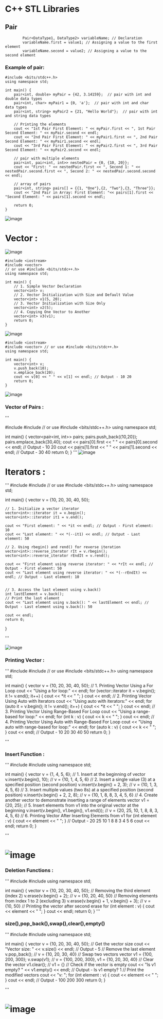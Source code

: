 # C++ STL Libraries 
## Pair 

```
        Pair<DataType1, DataType2> variableName; // Declaration
        variableName.first = value1; // Assigning a value to the first element
        variableName.second = value2; // Assigning a value to the second element
```



### Example of pair: 

```
#include <bits/stdc++.h>
using namespace std;

int main() {
    pair<int, double> myPair = {42, 3.14159};  // pair with int and double data types
    pair<int, char> myPair1 = {0, 'a'};  // pair with int and char data types
    pair<int, string> myPair2 = {21, "Hello World"};  // pair with int and string data types

    // Printing the elements
    cout << "1st Pair First Element: " << myPair.first << ", 1st Pair Second Element: " << myPair.second << endl;
    cout << "2nd Pair First Element: " << myPair1.first << ", 2nd Pair Second Element: " << myPair1.second << endl;
    cout << "3rd Pair First Element: " << myPair2.first << ", 3rd Pair Second Element: " << myPair2.second << endl;
    
    // pair with multiple elements
    pair<int, pair<int, int>> nestedPair = {0, {10, 20}};
    cout << "First: " << nestedPair.first << ", Second 1: " << nestedPair.second.first << ", Second 2: " << nestedPair.second.second << endl;
    
    // array of pairs
    pair<int, string> pairs[] = {{1, "One"},{2, "Two"},{3, "Three"}};
    cout << "2nd Pair in Array: First Element: "<< pairs[1].first << "Second Element: " << pairs[1].second << endl;
    
    return 0;
}
```

![image](https://github.com/user-attachments/assets/6ed5e76a-683e-41cb-a231-a23bc436a87d)


# Vector : 
![image](https://github.com/user-attachments/assets/32648e2e-200b-4bd2-b211-0d46af51e913)

```
#include <iostream>
#include <vector>
// or use #include <bits/stdc++.h>
using namespace std;

int main() {
    // 1. Simple Vector Declaration
    vector<int> v;
    // 2. Vector Initialization with Size and Default Value
    vector<int> v1(5, 20);
    // 3. Vector Initialization with Size Only
    vector<int> v2(5);
    // 4. Copying One Vector to Another
    vector<int> v3(v1);
    return 0;
}

```

![image](https://github.com/user-attachments/assets/414ca9c7-bbd0-4b56-8452-d84bbb7f6281)

```
#include <iostream>
#include <vector> // or use #include <bits/stdc++.h>
using namespace std;

int main() {
    vector<int> v;
    v.push_back(10); 
    v.emplace_back(20);
    cout << v[0] << " " << v[1] << endl; // Output - 10 20
    return 0;
}

```

![image](https://github.com/user-attachments/assets/d1c8689e-5444-4384-b9e7-07b044560102)

### Vector of Pairs : 
'''

#include <iostream>
#include <vector> // or use #include <bits/stdc++.h>
using namespace std;

int main() {
    vector<pair<int, int>> pairs;
    pairs.push_back({10,20});
    pairs.emplace_back(30,40);
    cout << pairs[0].first << " " << pairs[0].second << endl; // Output - 10 20
    cout << pairs[1].first << " " << pairs[1].second << endl; // Output - 30 40
    return 0;
}
'''
![image](https://github.com/user-attachments/assets/7060ad97-b766-471d-b25b-4ca3376447bf)

# Iterators : 
'''
#include <iostream>
#include <vector> // or use #include <bits/stdc++.h>
using namespace std;

int main() {
    vector<int> v = {10, 20, 30, 40, 50};
    
    // 1. Initialize a vector iterator
    vector<int>::iterator it = v.begin();
    vector<int>::iterator it1 = v.end();
    
    cout << "First element: " << *it << endl; // Output - First element: 10
    cout << "Last element: " << *(--it1) << endl; // Output - Last element: 50
    
    // 2. Using rbegin() and rend() for reverse iteration
    vector<int>::reverse_iterator rIt = v.rbegin();
    vector<int>::reverse_iterator rEndIt = v.rend();

    cout << "First element using reverse iterator: " << *rIt << endl; // Output - First element: 50
    cout << "Last element using reverse iterator: " << *(--rEndIt) << endl; // Output - Last element: 10
    
    
    // 3. Access the last element using v.back()
    int lastElement = v.back();
    // Print the last element
    cout << "Last element using v.back(): " << lastElement << endl; // Output - Last element using v.back(): 50
    
    cout << endl;
    return 0;
}

'''

![image](https://github.com/user-attachments/assets/2c8d73dd-a241-4e10-b28d-f29cd80936c8)


### Printing Vector : 
''' 
#include <iostream>
#include <vector> // or use #include <bits/stdc++.h>
using namespace std;

int main() {
    vector<int> v = {10, 20, 30, 40, 50};
    // 1. Printing Vector Using a For Loop
    cout << "Using a for loop:" << endl;
    for (vector<int>::iterator it = v.begin(); it != v.end(); it++) {
        cout << *it << " ";
    }
    cout << endl;
    // 2. Printing Vector Using Auto with Iterators
    cout << "Using auto with iterators:" << endl;
    for (auto it = v.begin(); it != v.end(); it++) {
        cout << *it << " ";
    }
    cout << endl;
    // 3. Printing Vector Using Range-Based For Loop
    cout << "Using a range-based for loop:" << endl;
    for (int k : v) {
        cout << k << " ";
    }
    cout << endl;
    // 4. Printing Vector Using Auto with Range-Based For Loop
    cout << "Using auto with range-based for loop:" << endl;
    for (auto k : v) {
        cout << k << " ";
    }
    cout << endl; // Output - 10 20 30 40 50 
    return 0;
}

'''


### Insert Function : 
''' 
#include <iostream>
#include <vector>
using namespace std;

int main() {
    vector<int> v = {1, 4, 5, 6};
    // 1. Insert at the beginning of vector
    v.insert(v.begin(), 10); // v = {10, 1, 4, 5, 6}
    // 2. Insert a single value (3) at a specified position (second position)
    v.insert(v.begin() + 2, 3); // v = {10, 1, 3, 4, 5, 6}
    // 3. Insert multiple values (two 8s) at a specified position (second position)
    v.insert(v.begin() + 2, 2, 8); // v = {10, 1, 8, 8, 3, 4, 5, 6}
    // 4. Create another vector to demonstrate inserting a range of elements
    vector<int> v1 = {20, 25};
    // 5. Insert elements from v1 into the original vector at the beginning
    v.insert(v.begin(), v1.begin(), v1.end()); // v = {20, 25, 10, 1, 8, 8, 3, 4, 5, 6}
    // 6. Printing Vector After Inserting Elements from v1
    for (int element : v) {
        cout << element << " ";
    } // Output - 20 25 10 1 8 8 3 4 5 6 
    cout << endl;
    return 0;
}

''' 
# ![image](https://github.com/user-attachments/assets/b39557da-c937-461c-bb8b-736613f67300)


### Deletion Functions : 
''' 
#include <iostream>
#include <vector>
using namespace std;

int main() {
    vector<int> v = {10, 20, 30, 40, 50};
    // Removing the third element (index 2)
    v.erase(v.begin() + 2); // v = {10, 20, 40, 50}
    // Removing elements from index 1 to 2 (excluding 3)
    v.erase(v.begin() + 1, v.begin() + 3); // v = {10, 50}
    // Printing the vector after second erase
    for (int element : v) {
        cout << element << " ";
    }
    cout << endl;
    return 0;
}
''' 
### size(),pop_back(),swap(),clear(),empty() 
''' 
#include <iostream>
#include <vector>
using namespace std;

int main() {
    vector<int> v = {10, 20, 30, 40, 50};
    // Get the vector size
    cout << "Vector size: " << v.size() << endl; // Output - 5
    // Remove the last element
    v.pop_back(); // v = {10, 20, 30, 40}
    // Swap two vectors
    vector<int> v1 = {100, 200, 300};
    v.swap(v1); // v = {100, 200, 300}, v1 = {10, 20, 30, 40}
    // Clear the vector
    v1.clear(); // v1 = {}
    // Check if the vector is empty
    cout << "Is v1 empty? " << v1.empty() << endl;  // Output - Is v1 empty? 1
    // Print the modified vectors
    cout << "v: ";
    for (int element : v) {
        cout << element << " ";
    }
    cout << endl; // Output - 100 200 300 
    return 0;
}

'''

# ![image](https://github.com/user-attachments/assets/7dc43b9b-5a33-4c6f-8388-eaec05ab9466)


